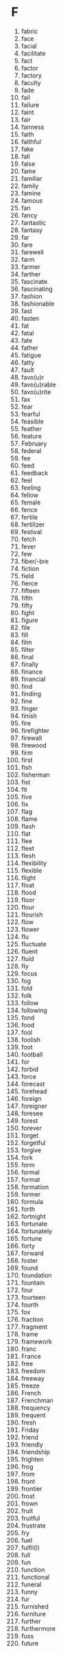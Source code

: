 # F

1. fabric
2. face
3. facial
4. facilitate
5. fact
6. factor
7. factory
8. faculty
9. fade
10. fail
11. failure
12. faint
13. fair
14. fairness
15. faith
16. faithful
17. fake
18. fall
19. false
20. fame
21. familiar
22. family
23. famine
24. famous
25. fan
26. fancy
27. fantastic
28. fantasy
29. far
30. fare
31. farewell
32. farm
33. farmer
34. farther
35. fascinate
36. fascinating
37. fashion
38. fashionable
39. fast
40. fasten
41. fat
42. fatal
43. fate
44. father
45. fatigue
46. fatty
47. fault
48. favo(u)r
49. favo(u)rable
50. favo(u)rite
51. fax
52. fear
53. fearful
54. feasible
55. feather
56. feature
57. February
58. federal
59. fee
60. feed
61. feedback
62. feel
63. feeling
64. fellow
65. female
66. fence
67. fertile
68. fertilizer
69. festival
70. fetch
71. fever
72. few
73. fiber/-bre
74. fiction
75. field
76. fierce
77. fifteen
78. fifth
79. fifty
80. fight
81. figure
82. file
83. fill
84. film
85. filter
86. final
87. finally
88. finance
89. financial
90. find
91. finding
92. fine
93. finger
94. finish
95. fire
96. firefighter
97. firewall
98. firewood
99. firm
100. first
101. fish
102. fisherman
103. fist
104. fit
105. five
106. fix
107. flag
108. flame
109. flash
110. flat
111. flee
112. fleet
113. flesh
114. flexibility
115. flexible
116. flight
117. float
118. flood
119. floor
120. flour
121. flourish
122. flow
123. flower
124. flu
125. fluctuate
126. fluent
127. fluid
128. fly
129. focus
130. fog
131. fold
132. folk
133. follow
134. following
135. fond
136. food
137. fool
138. foolish
139. foot
140. football
141. for
142. forbid
143. force
144. forecast
145. forehead
146. foreign
147. foreigner
148. foresee
149. forest
150. forever
151. forget
152. forgetful
153. forgive
154. fork
155. form
156. formal
157. format
158. formation
159. former
160. formula
161. forth
162. fortnight
163. fortunate
164. fortunately
165. fortune
166. forty
167. forward
168. foster
169. found
170. foundation
171. fountain
172. four
173. fourteen
174. fourth
175. fox
176. fraction
177. fragment
178. frame
179. framework
180. franc
181. France
182. free
183. freedom
184. freeway
185. freeze
186. French
187. Frenchman
188. frequency
189. frequent
190. fresh
191. Friday
192. friend
193. friendly
194. friendship
195. frighten
196. frog
197. from
198. front
199. frontier
200. frost
201. frown
202. fruit
203. fruitful
204. frustrate
205. fry
206. fuel
207. fulfil(l)
208. full
209. fun
210. function
211. functional
212. funeral
213. funny
214. fur
215. furnished
216. furniture
217. further
218. furthermore
219. fuss
220. future
